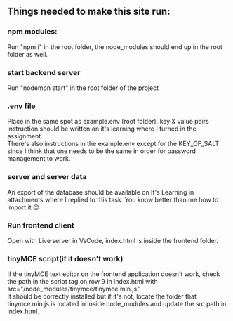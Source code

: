 ## Things needed to make this site run:

### npm modules:

Run "npm i" in the root folder, the node_modules should end up in the root folder as well.

### start backend server

Run "nodemon start" in the root folder of the project

### .env file

Place in the same spot as example.env (root folder), key & value pairs instruction should be written on it's learning where I turned in the assignment.  
There's also instructions in the example.env except for the KEY_OF_SALT since I think that one needs to be the same in order for password management to work.

### server and server data

An export of the database should be available on It's Learning in attachments where I replied to this task. You know better than me how to import it :wink:

### Run frontend client

Open with Live server in VsCode, index.html is inside the frontend folder.

### tinyMCE script(if it doesn't work)

If the tinyMCE text editor on the frontend application doesn't work, check the path in the script tag on row 9 in index.html with src="/node_modules/tinymce/tinymce.min.js"  
It should be correctly installed but if it's not, locate the folder that tinymce.min.js is located in inside node_modules and update the src path in index.html.